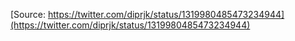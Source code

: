 [Source: https://twitter.com/diprjk/status/1319980485473234944](https://twitter.com/diprjk/status/1319980485473234944)